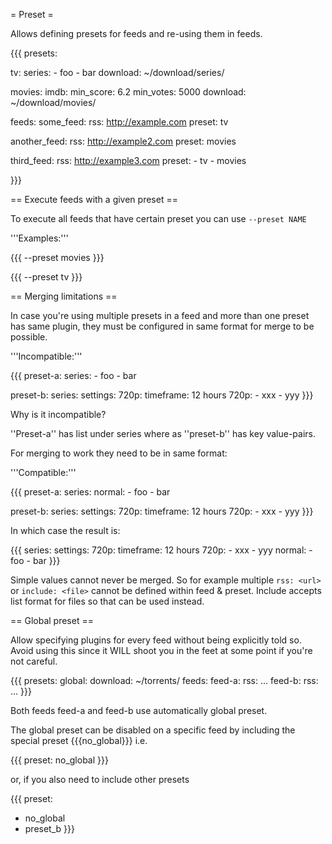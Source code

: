 = Preset =

Allows defining presets for feeds and re-using them in feeds.

{{{
presets:

  tv:
    series:
      - foo
      - bar
    download: ~/download/series/

  movies:
    imdb:
      min_score: 6.2
      min_votes: 5000
    download: ~/download/movies/

feeds:
  some_feed:
    rss: http://example.com
    preset: tv

  another_feed:
    rss: http://example2.com
    preset: movies

  third_feed:
    rss: http://example3.com
    preset: 
      - tv
      - movies

}}}

== Execute feeds with a given preset ==

To execute all feeds that have certain preset you can use `--preset NAME`

'''Examples:'''

{{{
--preset movies
}}}

{{{
--preset tv
}}}

== Merging limitations ==

In case you're using multiple presets in a feed and more than one preset has same plugin, they must be
configured in same format for merge to be possible.

'''Incompatible:'''

{{{
preset-a:
  series:
    - foo
    - bar

preset-b:
  series:
    settings:
      720p:
        timeframe: 12 hours
    720p:
      - xxx
      - yyy
}}}

Why is it incompatible?

''Preset-a'' has list under series where as ''preset-b'' has key value-pairs.

For merging to work they need to be in same format:

'''Compatible:'''

{{{
preset-a:
  series:
    normal:
      - foo
      - bar

preset-b:
  series:
    settings:
      720p:
        timeframe: 12 hours
    720p:
      - xxx
      - yyy
}}}

In which case the result is:

{{{
series:
  settings:
    720p:
      timeframe: 12 hours
  720p:
    - xxx
    - yyy
  normal:
    - foo
    - bar
}}}

Simple values cannot never be merged. So for example multiple `rss: <url>` or `include: <file>` cannot be defined within feed & preset. Include accepts list format for files so that can be used instead. 

== Global preset ==

Allow specifying plugins for every feed without being explicitly told so. Avoid using this since it WILL shoot you in the feet at some point if you're not careful.

{{{
presets:
  global:
    download: ~/torrents/
feeds:
  feed-a:
    rss: ...
  feed-b:
    rss: ...
}}}

Both feeds feed-a and feed-b use automatically global preset.

The global preset can be disabled on a specific feed by including the special preset {{{no_global}}} i.e.

{{{
preset: no_global
}}}

or, if you also need to include other presets

{{{
preset:
  - no_global
  - preset_b
}}}
